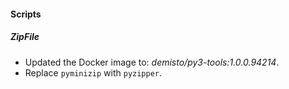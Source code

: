 
#### Scripts

##### ZipFile
- Updated the Docker image to: *demisto/py3-tools:1.0.0.94214*.
- Replace `pyminizip` with `pyzipper`.
